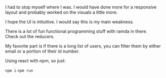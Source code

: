 I had to stop myself where I was. I would have done more for a responsive layout and probably worked on the visuals a little more.

I hope the UI is intiuitive. I would say this is my main weakness.

There is a lot of fun functional programming stuff with ramda in there. Check out the reducers.

My favorite part is if there is a long list of users, you can filter them by either email or a portion of their id number.

Using react with npm, so just:

```npm i```
```npm run```
